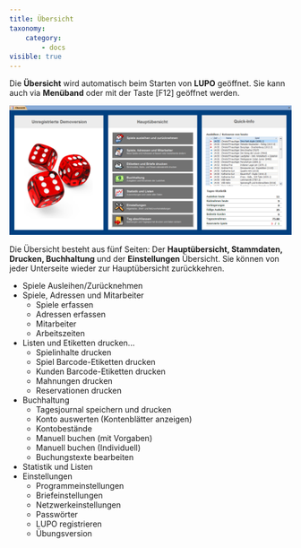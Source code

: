 ```yaml
---
title: Übersicht
taxonomy:
    category:
        - docs
visible: true
---
```


Die **Übersicht** wird automatisch beim Starten von **LUPO** geöffnet. Sie kann auch via **Menüband** oder mit der Taste [F12] geöffnet werden.

![Übersicht](../../images/uebersicht.png)

Die Übersicht besteht aus fünf Seiten: Der **Hauptübersicht, Stammdaten, Drucken, Buchhaltung** und der **Einstellungen** Übersicht. Sie können von jeder Unterseite wieder zur Hauptübersicht zurückkehren.
* Spiele Ausleihen/Zurücknehmen
* Spiele, Adressen und Mitarbeiter
    * Spiele erfassen
    * Adressen erfassen
    * Mitarbeiter
    * Arbeitszeiten
* Listen und Etiketten drucken...
    * Spielinhalte drucken
    * Spiel Barcode-Etiketten drucken
    * Kunden Barcode-Etiketten drucken
    * Mahnungen drucken
    * Reservationen drucken
* Buchhaltung
    * Tagesjournal speichern und drucken
    * Konto auswerten (Kontenblätter anzeigen)
    * Kontobestände
    * Manuell buchen (mit Vorgaben)
    * Manuell buchen (Individuell)
    * Buchungstexte bearbeiten
* Statistik und Listen
* Einstellungen
    * Programmeinstellungen
    * Briefeinstellungen
    * Netzwerkeinstellungen
    * Passwörter
    * LUPO registrieren
    * Übungsversion

